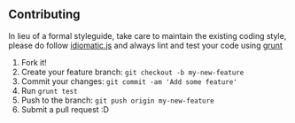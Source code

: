 ## Contributing


In lieu of a formal styleguide, take care to maintain the existing coding style, please do follow [idiomatic.js](https://github.com/rwldrn/idiomatic.js) and always lint and test your code using [grunt](https://github.com/cowboy/grunt)

1. Fork it!
2. Create your feature branch: `git checkout -b my-new-feature`
3. Commit your changes: `git commit -am 'Add some feature'`
4. Run `grunt test`
5. Push to the branch: `git push origin my-new-feature`
6. Submit a pull request :D